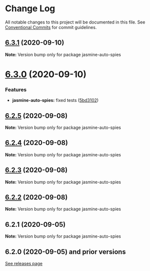# Change Log

All notable changes to this project will be documented in this file.
See [Conventional Commits](https://conventionalcommits.org) for commit guidelines.

## [6.3.1](https://github.com/hirezio/auto-spies/compare/jasmine-auto-spies@6.3.0...jasmine-auto-spies@6.3.1) (2020-09-10)

**Note:** Version bump only for package jasmine-auto-spies

# [6.3.0](https://github.com/hirezio/auto-spies/compare/jasmine-auto-spies@6.2.5...jasmine-auto-spies@6.3.0) (2020-09-10)

### Features

- **jasmine-auto-spies:** fixed tests ([5bd3102](https://github.com/hirezio/auto-spies/commit/5bd31023064288a0589677192620650b295984a0))

## [6.2.5](https://github.com/hirezio/auto-spies/compare/jasmine-auto-spies@6.2.4...jasmine-auto-spies@6.2.5) (2020-09-08)

**Note:** Version bump only for package jasmine-auto-spies

## [6.2.4](https://github.com/hirezio/auto-spies/compare/jasmine-auto-spies@6.2.3...jasmine-auto-spies@6.2.4) (2020-09-08)

**Note:** Version bump only for package jasmine-auto-spies

## [6.2.3](https://github.com/hirezio/auto-spies/compare/jasmine-auto-spies@6.2.2...jasmine-auto-spies@6.2.3) (2020-09-08)

**Note:** Version bump only for package jasmine-auto-spies

## [6.2.2](https://github.com/hirezio/auto-spies/compare/jasmine-auto-spies@6.2.1...jasmine-auto-spies@6.2.2) (2020-09-08)

**Note:** Version bump only for package jasmine-auto-spies

## 6.2.1 (2020-09-05)

**Note:** Version bump only for package jasmine-auto-spies

## 6.2.0 (2020-09-05) and prior versions

[See releases page](https://github.com/hirezio/auto-spies/releases?after=v6.3.0)
